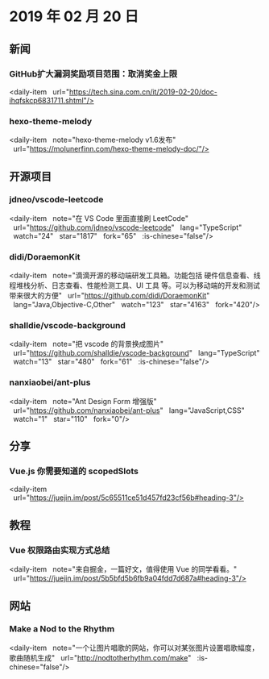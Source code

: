 # 2019 年 02 月 20 日

## 新闻

### GitHub扩大漏洞奖励项目范围：取消奖金上限

<daily-item
  url="https://tech.sina.com.cn/it/2019-02-20/doc-ihqfskcp6831711.shtml"/>

### hexo-theme-melody

<daily-item
  note="hexo-theme-melody v1.6发布"
  url="https://molunerfinn.com/hexo-theme-melody-doc/"/>

## 开源项目

### jdneo/vscode-leetcode

<daily-item
  note="在 VS Code 里面直接刷 LeetCode"
  url="https://github.com/jdneo/vscode-leetcode"
  lang="TypeScript"
  watch="24"
  star="1817"
  fork="65"
  :is-chinese="false"/>

### didi/DoraemonKit

<daily-item
  note="滴滴开源的移动端研发工具箱。功能包括 硬件信息查看、线程堆栈分析、日志查看、性能检测工具、UI 工具 等。可以为移动端的开发和测试带来很大的方便"
  url="https://github.com/didi/DoraemonKit"
  lang="Java,Objective-C,Other"
  watch="123"
  star="4163"
  fork="420"/>

### shalldie/vscode-background

<daily-item
  note="把 vscode 的背景换成图片"
  url="https://github.com/shalldie/vscode-background"
  lang="TypeScript"
  watch="13"
  star="480"
  fork="61"
  :is-chinese="false"/>

### nanxiaobei/ant-plus

<daily-item
  note="Ant Design Form 增强版"
  url="https://github.com/nanxiaobei/ant-plus"
  lang="JavaScript,CSS"
  watch="1"
  star="110"
  fork="0"/>

## 分享

### Vue.js 你需要知道的 scopedSlots

<daily-item
  url="https://juejin.im/post/5c65511ce51d457fd23cf56b#heading-3"/>

## 教程

### Vue 权限路由实现方式总结

<daily-item
  note="来自掘金，一篇好文，值得使用 Vue 的同学看看。"
  url="https://juejin.im/post/5b5bfd5b6fb9a04fdd7d687a#heading-3"/>

## 网站

### Make a Nod to the Rhythm

<daily-item
  note="一个让图片唱歌的网站，你可以对某张图片设置唱歌幅度，歌曲随机生成"
  url="http://nodtotherhythm.com/make"
  :is-chinese="false"/>